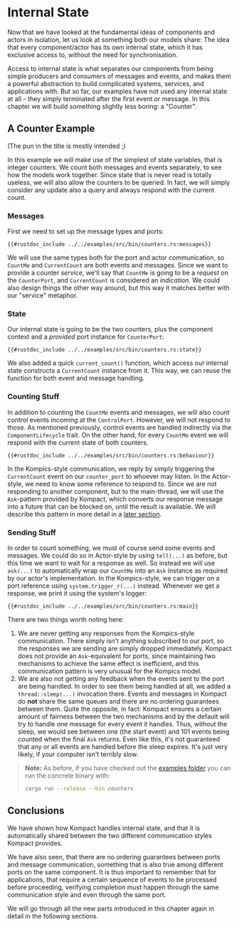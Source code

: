 # Internal State

Now that we have looked at the fundamental ideas of components and actors in isolation, let us look at something both our models share: The idea that every component/actor has its own internal state, which it has exclusive access to, without the need for synchronisation.

Access to internal state is what separates our components from being simple producers and consumers of messages and events, and makes them a powerful abstraction to build complicated systems, services, and applications with. But so far, our examples have not used any internal state at all – they simply terminated after the first event or message. In this chapter we will build something slightly less boring: a "Counter".

## A Counter Example
(The pun in the title is mostly intended ;)

In this example we will make use of the simplest of state variables, that is integer counters. We count both messages and events separately, to see how the models work together. Since state that is never read is totally useless, we will also allow the counters to be queried. In fact, we will simply consider any update also a query and always respond with the current count.

### Messages

First we need to set up the message types and ports:

```rust,edition2018,no_run,noplaypen
{{#rustdoc_include ../../examples/src/bin/counters.rs:messages}}
```

We will use the same types both for the port and actor communication, so `CountMe` and `CurrentCount` are both events and messages.
Since we want to provide a counter *service*, we'll say that `CountMe` is going to be a *request* on the `CounterPort`, and `CurrentCount` is considered an *indication*. We could also design things the other way around, but this way it matches better with our "service" metaphor.

### State

Our internal state is going to be the two counters, plus the component context and a *provided* port instance for `CounterPort`:

```rust,edition2018,no_run,noplaypen
{{#rustdoc_include ../../examples/src/bin/counters.rs:state}}
```

We also added a quick `current_count()` function, which access our internal state constructs a `CurrentCount` instance from it. This way, we can reuse the function for both event and message handling.

### Counting Stuff

In addition to counting the `CountMe` events and messages, we will also count control events incoming at the `ControlPort`. However, we will not respond to those. As mentioned previously, control events are handled indirectly via the `ComponentLifecycle` trait. On the other hand, for every `CountMe` event we will respond with the current state of both counters.

```rust,edition2018,no_run,noplaypen
{{#rustdoc_include ../../examples/src/bin/counters.rs:behaviour}}
```

In the Kompics-style communication, we reply by simply triggering the `CurrentCount` event on our `counter_port` to whoever may listen. In the Actor-style, we need to know some reference to respond to. Since we are not responding to another component, but to the main-thread, we will use the `Ask`-pattern provided by Kompact, which converts our response message into a future that can be blocked on, until the result is available. We will describe this pattern in more detail in a [later section](../local/communication/ask.md).

### Sending Stuff

In order to count something, we must of course send some events and messages. We could do so in Actor-style by using `tell(...)` as before, but this time we want to wait for a response as well. So instead we will use `ask(...)` to automatically wrap our `CountMe` into an `Ask` instance as required by our actor's implementation. In the Kompics-style, we can trigger on a port reference using `system.trigger_r(...)` instead. Whenever we get a response, we print it using the system's logger:

```rust,edition2018,no_run,noplaypen
{{#rustdoc_include ../../examples/src/bin/counters.rs:main}}
```

There are two things worth noting here:

1. We are never getting any responses from the Kompics-style communication. There simply isn't anything subscribed to our port, so the responses we are sending are simply dropped immediately. Kompact does not provide an `Ask`-equivalent for ports, since maintaining two mechanisms to achieve the same effect is inefficient, and this communication pattern is very unusual for the Kompics model.
2. We are also not getting any feedback when the events sent to the port are being handled. In order to see them being handled at all, we added a `thread::sleep(...)` invocation there. Events and messages in Kompact do **not** share the same queues and there are no ordering guarantees between them. Quite the opposite, in fact: Kompact ensures a certain amount of fairness between the two mechanisms and by the default will try to handle one message for every event it handles. Thus, without the sleep, we would see between one (the start event) and 101 events being counted when the final `Ask` returns. Even like this, it's not guaranteed that any or all events are handled before the sleep expires. It's just very likely, if your computer isn't terribly slow.

> **Note:** As before, if you have checked out the [examples folder](https://github.com/kompics/kompact/tree/master/docs/examples) you can run the concrete binary with:
> ```bash
> cargo run --release --bin counters
> ```

## Conclusions

We have shown how Kompact handles internal state, and that it is automatically shared between the two different communication styles Kompact provides.

We have also seen, that there are no ordering guarantees between ports and message communication, something that is also true among different ports on the same component. It is thus important to remember that for applications, that require a certain sequence of events to be processed before proceeding, verifying completion must happen through the same communication style and even through the same port.

We will go through all the new parts introduced in this chapter again in detail in the following sections.
